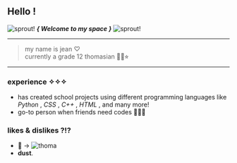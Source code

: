 ## Hello !

![sprout!](https://user-images.githubusercontent.com/90890274/160063059-046675f4-2c02-43a0-8b46-e9d05f76cd24.gif) ***{ Welcome to my space }*** ![sprout!](https://user-images.githubusercontent.com/90890274/160063069-dbc7c25c-2ea1-4b8d-ba2a-7a0da502ef7d.gif)

---

> my name is jean ♡ <br />
> currently a grade 12 thomasian 💛🐯⭐︎

---

### experience ✧✧✧

+ has created school projects using different programming languages like _Python_ , _CSS_ , _C++_ , _HTML_ , and many more!
+ go-to person when friends need codes 👩🏻‍💻

### likes & dislikes ?!?

+ 👀 -> ![thoma](https://user-images.githubusercontent.com/90890274/160063086-b5693d41-ecd2-439f-a3c0-9ce0ef56c76c.png)
+ **dust**.
